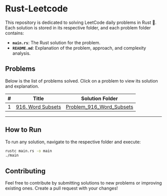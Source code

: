 # Rust-Leetcode

This repository is dedicated to solving LeetCode daily problems in Rust 🦀. Each solution is stored in its respective folder, and each problem folder contains:

- **`main.rs`**: The Rust solution for the problem.
- **`README.md`**: Explanation of the problem, approach, and complexity analysis.

## Problems
Below is the list of problems solved. Click on a problem to view its solution and explanation.

| #   | Title                                                                 | Solution Folder                  |
| --- | --------------------------------------------------------------------- | -------------------------------- |
| 1   | [916. Word Subsets](https://leetcode.com/problems/word-subsets/) | [Problem_916_Word_Subsets](./Problem_916_Word_Subsets/README.md) |

---

## How to Run

To run any solution, navigate to the respective folder and execute:

```bash
rustc main.rs -o main
./main
```

## Contributing
Feel free to contribute by submitting solutions to new problems or improving existing ones. Create a pull request with your changes!
